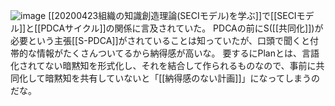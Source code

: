 
![image](https://gyazo.com/319156117756887b7e1f1d993feae537/thumb/1000)
[[20200423組織の知識創造理論(SECIモデル)を学ぶ]]で[[SECIモデル]]と[[PDCAサイクル]]の関係に言及されていた。
PDCAの前にS([[共同化]])が必要という主張[[S-PDCA]]がされていることは知っていたが、口頭で聞くと付帯的な情報がたくさんついてるから納得感が高いな。
要するにPlanとは、言語化されてない暗黙知を形式化し、それを結合して作られるものなので、事前に共同化して暗黙知を共有していないと「[[納得感のない計画]]」になってしまうのだな。
